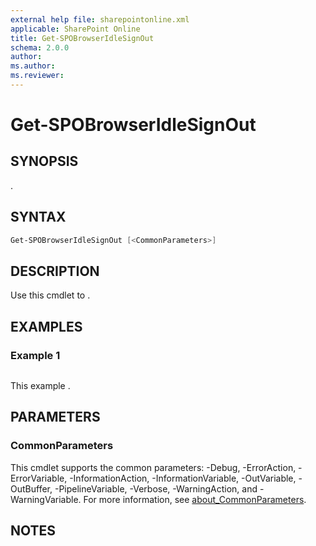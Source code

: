 ```yaml
---
external help file: sharepointonline.xml
applicable: SharePoint Online
title: Get-SPOBrowserIdleSignOut
schema: 2.0.0
author: 
ms.author: 
ms.reviewer:
---
```


# Get-SPOBrowserIdleSignOut

## SYNOPSIS
.

## SYNTAX

```powershell
Get-SPOBrowserIdleSignOut [<CommonParameters>]
```

## DESCRIPTION

Use this cmdlet to .

## EXAMPLES

### Example 1

```powershell

```

This example .

## PARAMETERS

### CommonParameters

This cmdlet supports the common parameters: -Debug, -ErrorAction, -ErrorVariable, -InformationAction, -InformationVariable, -OutVariable, -OutBuffer, -PipelineVariable, -Verbose, -WarningAction, and -WarningVariable. For more information, see [about_CommonParameters](https://go.microsoft.com/fwlink/p/?LinkID=113216).

## NOTES

